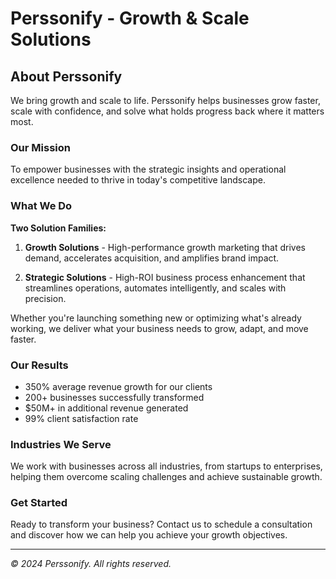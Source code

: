 
# Perssonify - Growth & Scale Solutions

## About Perssonify

We bring growth and scale to life. Perssonify helps businesses grow faster, scale with confidence, and solve what holds progress back where it matters most.

### Our Mission
To empower businesses with the strategic insights and operational excellence needed to thrive in today's competitive landscape.

### What We Do

**Two Solution Families:**

1. **Growth Solutions** - High-performance growth marketing that drives demand, accelerates acquisition, and amplifies brand impact.

2. **Strategic Solutions** - High-ROI business process enhancement that streamlines operations, automates intelligently, and scales with precision.

Whether you're launching something new or optimizing what's already working, we deliver what your business needs to grow, adapt, and move faster.

### Our Results
- 350% average revenue growth for our clients
- 200+ businesses successfully transformed
- $50M+ in additional revenue generated
- 99% client satisfaction rate

### Industries We Serve
We work with businesses across all industries, from startups to enterprises, helping them overcome scaling challenges and achieve sustainable growth.

### Get Started
Ready to transform your business? Contact us to schedule a consultation and discover how we can help you achieve your growth objectives.

---

*© 2024 Perssonify. All rights reserved.*
